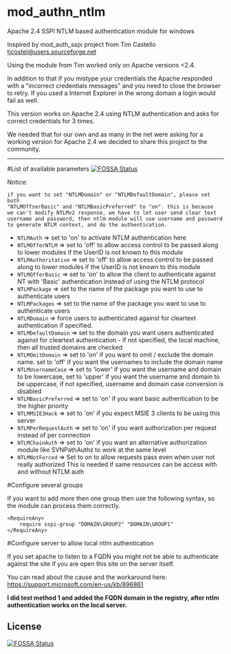 mod_authn_ntlm
==============

Apache 2.4 SSPI NTLM based authentication module for windows

Inspired by mod_auth_sspi project from Tim Castello <tjcostel@users.sourceforge.net>

Using the module from Tim worked only on Apache versions <2.4.

In addition to that if you mistype your credentials the Apache responded with a
"incorrect credentials messages" and you need to close the browser to retry.
If you used a Internet Explorer in the wrong domain a login would fail as well.

This version works on Apache 2.4 using NTLM authentication and asks for correct
credentials for 3 times.

We needed that for our own and as many in the net were asking for a working version 
for Apache 2.4 we decided to share this project to the community.

---

#List of available parameters
[![FOSSA Status](https://app.fossa.io/api/projects/git%2Bhttps%3A%2F%2Fgithub.com%2FJBlond%2Fmod_authn_ntlm.svg?type=shield)](https://app.fossa.io/projects/git%2Bhttps%3A%2F%2Fgithub.com%2FJBlond%2Fmod_authn_ntlm?ref=badge_shield)


Notice:

    if you want to set "NTLMDomain" or "NTLMDefaultDomain", please set both
    "NTLMOffserBasic" and "NTLMBasicPreferred" to "on". this is because
    we can't modify NTLMv2 response, we have to let user send clear text
    username and password, then ntlm module will use username and password
    to generate NTLM context, and do the authentication.

- `NTLMAuth` => set to 'on' to activate NTLM authentication here
- `NTLMOfferNTLM` => set to 'off' to allow access control to be passed along to lower modules if the UserID is not known to this module
- `NTLMAuthoritative` => set to 'off' to allow access control to be passed along to lower modules if the UserID is not known to this module
- `NTLMOfferBasic` => set to 'on' to allow the client to authenticate against NT with 'Basic' authentication instead of using the NTLM protocol
- `NTLMPackage` => set to the name of the package you want to use to authenticate users
- `NTLMPackages` => set to the name of the package you want to use to authenticate users
- `NTLMDomain` => force users to authenticated against for cleartext authentication if specified.
- `NTLMDefaultDomain` => set to the domain you want users authenticated against for cleartext authentication - if not specified, the local machine, then all trusted domains are checked
- `NTLMOmitDomain` => set to 'on' if you want to omit / exclude the domain name. set to 'off' if you want the usernames to include the domain name
- `NTLMUsernameCase` => set to 'lower' if you want the username and domain to be lowercase, set to 'upper' if you want the username and domain to be uppercase, if not specified, username and domain case conversion is disabled
- `NTLMBasicPreferred` => set to 'on' if you want basic authentication to be the higher priority
- `NTLMMSIE3Hack` => set to 'on' if you expect MSIE 3 clients to be using this server
- `NTLMPerRequestAuth` => set to 'on' if you want authorization per request instead of per connection
- `NTLMChainAuth` => set to 'on' if you want an alternative authorization module like SVNPathAuthz to work at the same level
- `NTLMNotForced` => Set to on to allow requests pass even when user not really authorized This is needed if same resources can be access with and without NTLM auth

#Configure several groups

If you want to add more then one group then use the following syntax, so the module can process them correctly.

    <RequireAny>
        require sspi-group "DOMAIN\GROUP2" "DOMAIN\GROUP1"
    </RequireAny>

#Configure server to allow local ntlm authentication

If you set apache to listen to a FQDN you might not be able to authenticate against the site if you are open this site on the server itself.

You can read about the cause and the workaround here: https://support.microsoft.com/en-us/kb/896861

**I did test method 1 and added the FQDN domain in the registry, after ntlm authentication works on the local server.**



## License
[![FOSSA Status](https://app.fossa.io/api/projects/git%2Bhttps%3A%2F%2Fgithub.com%2FJBlond%2Fmod_authn_ntlm.svg?type=large)](https://app.fossa.io/projects/git%2Bhttps%3A%2F%2Fgithub.com%2FJBlond%2Fmod_authn_ntlm?ref=badge_large)
